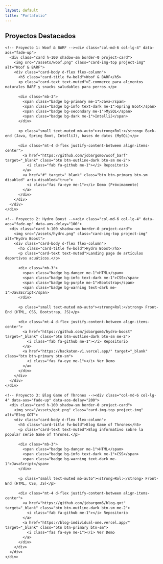```yaml
---
layout: default
title: "Portafolio"
---
```


<section class="container py-5">
  
  <h2 class="text-center mb-5 display-4 fw-bold" data-aos="fade-up">Proyectos Destacados</h2>

  <div class="row g-4">
    
    <!-- Proyecto 1: Woof & BARF --><div class="col-md-6 col-lg-4" data-aos="fade-up">
      <div class="card h-100 shadow-sm border-0 project-card">
        <img src="/assets/woof.png" class="card-img-top project-img" alt="Woof & BARF">
        <div class="card-body d-flex flex-column">
          <h5 class="card-title fw-bold">Woof & BARF</h5>
          <p class="card-text text-muted">E-commerce para alimentos naturales BARF y snacks saludables para perros.</p>
          
          <div class="mb-3">
            <span class="badge bg-primary me-1">Java</span>
            <span class="badge bg-info text-dark me-1">Spring Boot</span>
            <span class="badge bg-secondary me-1">MySQL</span>
            <span class="badge bg-dark me-1">IntelliJ</span>
          </div>

          <p class="small text-muted mb-auto"><strong>Rol:</strong> Back-end (Java, Spring Boot, IntelliJ), bases de datos (MySQL)</p>
          
          <div class="mt-4 d-flex justify-content-between align-items-center">
            <a href="https://github.com/jobargom6/woof_barf" target="_blank" class="btn btn-outline-dark btn-sm me-2">
              <i class="fab fa-github me-1"></i> Repositorio
            </a>
            <a href="#" target="_blank" class="btn btn-primary btn-sm disabled" aria-disabled="true">
              <i class="fas fa-eye me-1"></i> Demo (Próximamente)
            </a>
          </div>
        </div>
      </div>
    </div>

    <!-- Proyecto 2: Hydro Boost --><div class="col-md-6 col-lg-4" data-aos="fade-up" data-aos-delay="100">
      <div class="card h-100 shadow-sm border-0 project-card">
        <img src="/assets/hydro.png" class="card-img-top project-img" alt="Hydro Boost">
        <div class="card-body d-flex flex-column">
          <h5 class="card-title fw-bold">Hydro Boost</h5>
          <p class="card-text text-muted">Landing page de artículos deportivos acuáticos.</p>

          <div class="mb-3">
            <span class="badge bg-danger me-1">HTML</span>
            <span class="badge bg-info text-dark me-1">CSS</span>
            <span class="badge bg-purple me-1">Bootstrap</span>
            <span class="badge bg-warning text-dark me-1">JavaScript</span>
          </div>

          <p class="small text-muted mb-auto"><strong>Rol:</strong> Front-End (HTML, CSS, Bootstrap, JS)</p>
          
          <div class="mt-4 d-flex justify-content-between align-items-center">
            <a href="https://github.com/jobargom6/hydro-boost" target="_blank" class="btn btn-outline-dark btn-sm me-2">
              <i class="fab fa-github me-1"></i> Repositorio
            </a>
            <a href="https://hackaton-v1.vercel.app/" target="_blank" class="btn btn-primary btn-sm">
              <i class="fas fa-eye me-1"></i> Ver Demo
            </a>
          </div>
        </div>
      </div>
    </div>

    <!-- Proyecto 3: Blog Game of Thrones --><div class="col-md-6 col-lg-4" data-aos="fade-up" data-aos-delay="200">
      <div class="card h-100 shadow-sm border-0 project-card">
        <img src="/assets/got.png" class="card-img-top project-img" alt="Blog GOT">
        <div class="card-body d-flex flex-column">
          <h5 class="card-title fw-bold">Blog Game of Thrones</h5>
          <p class="card-text text-muted">Blog informativo sobre la popular serie Game of Thrones.</p>
          
          <div class="mb-3">
            <span class="badge bg-danger me-1">HTML</span>
            <span class="badge bg-info text-dark me-1">CSS</span>
            <span class="badge bg-warning text-dark me-1">JavaScript</span>
          </div>

          <p class="small text-muted mb-auto"><strong>Rol:</strong> Front-End (HTML, CSS, JS)</p>
          
          <div class="mt-4 d-flex justify-content-between align-items-center">
            <a href="https://github.com/jobargom6/blog-got" target="_blank" class="btn btn-outline-dark btn-sm me-2">
              <i class="fab fa-github me-1"></i> Repositorio
            </a>
            <a href="https://blog-individual-one.vercel.app/" target="_blank" class="btn btn-primary btn-sm">
              <i class="fas fa-eye me-1"></i> Ver Demo
            </a>
          </div>
        </div>
      </div>
    </div>

  </div> 
</section>